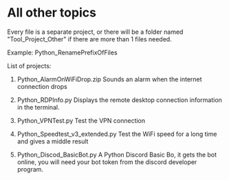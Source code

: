 # All other topics
Every file is a separate project, or there will be a folder named "Tool_Project_Other" if there are more than 1 files needed.

Example:
Python_RenamePrefixOfFiles

List of projects:
1. Python_AlarmOnWiFiDrop.zip
Sounds an alarm when the internet connection drops

2. Python_RDPInfo.py
Displays the remote desktop connection information in the terminal.

3. Python_VPNTest.py
Test the VPN connection

4. Python_Speedtest_v3_extended.py
Test the WiFi speed for a long time and gives a middle result

5. Python_Discod_BasicBot.py
A Python Discord Basic Bo, it gets the bot online, you will need your bot token from the discord developer program.
